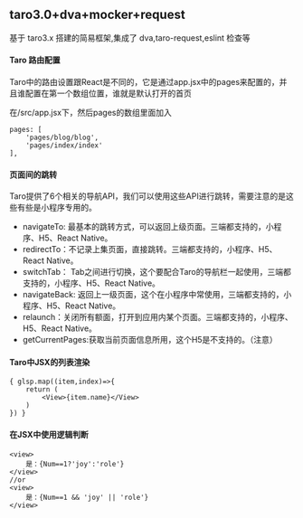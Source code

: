 ## taro3.0+dva+mocker+request

基于 taro3.x 搭建的简易框架,集成了 dva,taro-request,eslint 检查等

#### Taro 路由配置

Taro中的路由设置跟React是不同的，它是通过app.jsx中的pages来配置的，并且谁配置在第一个数组位置，谁就是默认打开的首页

在/src/app.jsx下，然后pages的数组里面加入

```
pages: [
    'pages/blog/blog',
    'pages/index/index'
],
```

#### 页面间的跳转

Taro提供了6个相关的导航API，我们可以使用这些API进行跳转，需要注意的是这些有些是小程序专用的。
- navigateTo: 最基本的跳转方式，可以返回上级页面。三端都支持的，小程序、H5、React Native。
- redirectTo：不记录上集页面，直接跳转。三端都支持的，小程序、H5、React Native。
- switchTab： Tab之间进行切换，这个要配合Taro的导航栏一起使用，三端都支持的，小程序、H5、React Native。
- navigateBack: 返回上一级页面，这个在小程序中常使用，三端都支持的，小程序、H5、React Native。
- relaunch：关闭所有额面，打开到应用内某个页面。三端都支持的，小程序、H5、React Native。
- getCurrentPages:获取当前页面信息所用，这个H5是不支持的。（注意）

#### Taro中JSX的列表渲染

```
{ glsp.map((item,index)=>{
    return (
        <View>{item.name}</View>
    )
}) }
```
#### 在JSX中使用逻辑判断

```
<view>
    是：{Num==1?'joy':'role'}
</view>
//or
<view>
    是：{Num==1 && 'joy' || 'role'}
</view>
```